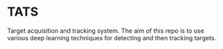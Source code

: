 # TATS
Target acquisition and tracking system. The aim of this repo is to use various deep learning techniques for detecting and then tracking targets.
